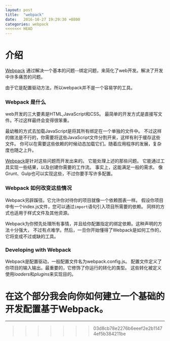 ```yaml
---
layout: post
title:  "webpack"
date:   2016-10-27 19:29:30 +0800
categories: webpack
<<<<<<< HEAD
---
```


介绍
========

[Webpack](https://webpack.github.io/) 通过解决一个基本的问题--绑定问题，来简化了web开发。解决了开发中许多痛苦的问题。

由于它是配置驱动方法，所以webpack并不是一个容易学的工具。

### Webpack 是什么
web开发的三大要素是HTML,JavaScript和CSS。
最简单的开发方式是直接写文件。不过这样最终会变得很笨重。

最幼稚的方式去加载JavaScript是将其所有绑定在一个单独的文件中。
不过这样的做法是不行的，你需要将这些JavaScript文件分割开来，这样有利于缓存这些文件。
你可以在需要这些依赖的时候动态加载它们。随着应用程序的发展，复杂度也随之上升。

[Webpack](https://webpack.github.io/)是针对这些问题而开发出来的。
它能处理上述的那些问题。
它能通过工具实现一些结果，以及创建你需要的工作流。
事实上，这能满足一般的需求。
像Grunt、Gulp也可以实现这些，不过你要手写许多配置。

### Webpack 如何改变这些情况
Webpack另辟蹊径。它允许你对待你的项目就像一个依赖图表一样。
假设你项目中有一个index.js文件，您可以通过`import`语句引入项目所需要的依赖。
同样的方式也适用于样式文件及其他资源。

Webpack为你预先处理所有事情，并且给你配置指定的绑定依赖。这种声明的方法十分强大，
不过有点难学。然后，一旦你开始懂得了Webpack是如何工作的，它将变成不过或缺的工具。


### Developing with Webpack
Webpack是配置驱动，一般配置文件名为webpack.config.js。
配置文件定义了你项目的输入输出。最重要的，它修饰了你运行的转化的类型。
这些转化被定义使用*loaders*和*plugins*来实现目的。

在这个部分我会向你如何建立一个基础的开发配置基于Webpack。
=======
---
>>>>>>> 03d8cb78e2276b6eeef2e2b11474ef5b384211be

